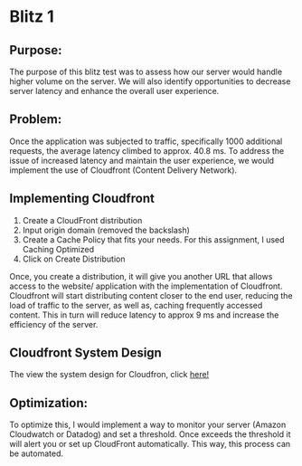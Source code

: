 # Blitz 1

## Purpose:
The purpose of this blitz test was to assess how our server would handle higher volume on the server. We will also identify opportunities to decrease server latency and enhance the overall user experience.

## Problem:
Once the application was subjected to traffic, specifically 1000 additional requests, the average latency climbed to approx. 40.8 ms. To address the issue of increased latency and maintain the user experience, we would implement the use of Cloudfront (Content Delivery Network).

## Implementing Cloudfront

1) Create a CloudFront distribution
2) Input origin domain (removed the backslash)
3) Create a Cache Policy that fits your needs. For this assignment, I used Caching Optimized
4) Click on Create Distribution

Once, you create a distribution, it will give you another URL that allows access to the website/ application with the implementation of Cloudfront. Cloudfront will start distributing content closer to the end user, reducing the load of traffic to the server, as well as, caching frequently accessed content. This in turn will reduce latency to approx 9 ms and increase the efficiency of the server.

## Cloudfront System Design
The view the system design for Cloudfron, click [here!](https://github.com/auzhangLABS/Blitz_Test_1/blob/main/cloudfront.diagram.png)

## Optimization:
To optimize this, I would implement a way to monitor your server (Amazon Cloudwatch or Datadog) and set a threshold. Once exceeds the threshold it will alert you or set up CloudFront automatically. This way, this process can be automated.
